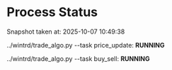 # Process Status

Snapshot taken at: 2025-10-07 10:49:38

../wintrd/trade_algo.py --task price_update: **RUNNING**

../wintrd/trade_algo.py --task buy_sell: **RUNNING**


